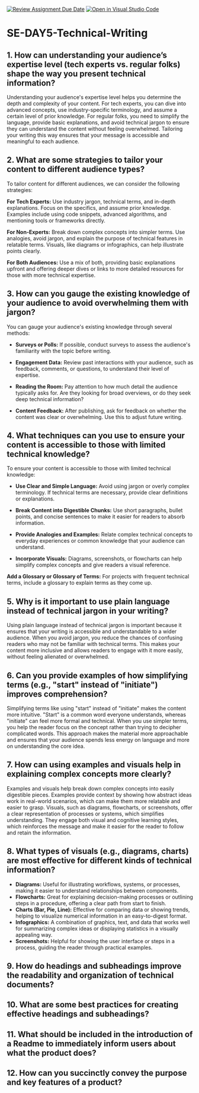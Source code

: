 [![Review Assignment Due Date](https://classroom.github.com/assets/deadline-readme-button-22041afd0340ce965d47ae6ef1cefeee28c7c493a6346c4f15d667ab976d596c.svg)](https://classroom.github.com/a/zsAR-pyY)
[![Open in Visual Studio Code](https://classroom.github.com/assets/open-in-vscode-2e0aaae1b6195c2367325f4f02e2d04e9abb55f0b24a779b69b11b9e10269abc.svg)](https://classroom.github.com/online_ide?assignment_repo_id=18950784&assignment_repo_type=AssignmentRepo)
# SE-DAY5-Technical-Writing
## 1. How can understanding your audience’s expertise level (tech experts vs. regular folks) shape the way you present technical information?
Understanding your audience's expertise level helps you determine the depth and complexity of your content. For tech experts, you can dive into advanced concepts, use industry-specific terminology, and assume a certain level of prior knowledge. For regular folks, you need to simplify the language, provide basic explanations, and avoid technical jargon to ensure they can understand the content without feeling overwhelmed. Tailoring your writing this way ensures that your message is accessible and meaningful to each audience.
## 2. What are some strategies to tailor your content to different audience types?
To tailor content for different audiences, we can consider the following strategies:

**For Tech Experts:** Use industry jargon, technical terms, and in-depth explanations. Focus on the specifics, and assume prior knowledge. Examples include using code snippets, advanced algorithms, and mentioning tools or frameworks directly.

**For Non-Experts:** Break down complex concepts into simpler terms. Use analogies, avoid jargon, and explain the purpose of technical features in relatable terms. Visuals, like diagrams or infographics, can help illustrate points clearly.

**For Both Audiences:** Use a mix of both, providing basic explanations upfront and offering deeper dives or links to more detailed resources for those with more technical expertise.
## 3. How can you gauge the existing knowledge of your audience to avoid overwhelming them with jargon?
You can gauge your audience's existing knowledge through several methods:

- **Surveys or Polls:** If possible, conduct surveys to assess the audience's familiarity with the topic before writing.

- **Engagement Data:** Review past interactions with your audience, such as feedback, comments, or questions, to understand their level of expertise.

- **Reading the Room:** Pay attention to how much detail the audience typically asks for. Are they looking for broad overviews, or do they seek deep technical information?

- **Content Feedback:** After publishing, ask for feedback on whether the content was clear or overwhelming. Use this to adjust future writing.
## 4. What techniques can you use to ensure your content is accessible to those with limited technical knowledge?
To ensure your content is accessible to those with limited technical knowledge:

- **Use Clear and Simple Language:** Avoid using jargon or overly complex terminology. If technical terms are necessary, provide clear definitions or explanations.

- **Break Content into Digestible Chunks:** Use short paragraphs, bullet points, and concise sentences to make it easier for readers to absorb information.

- **Provide Analogies and Examples:** Relate complex technical concepts to everyday experiences or common knowledge that your audience can understand.

- **Incorporate Visuals:** Diagrams, screenshots, or flowcharts can help simplify complex concepts and give readers a visual reference.

**Add a Glossary or Glossary of Terms:** For projects with frequent technical terms, include a glossary to explain terms as they come up.
## 5. Why is it important to use plain language instead of technical jargon in your writing?
Using plain language instead of technical jargon is important because it ensures that your writing is accessible and understandable to a wider audience. When you avoid jargon, you reduce the chances of confusing readers who may not be familiar with technical terms. This makes your content more inclusive and allows readers to engage with it more easily, without feeling alienated or overwhelmed.
## 6. Can you provide examples of how simplifying terms (e.g., "start" instead of "initiate") improves comprehension?
Simplifying terms like using "start" instead of "initiate" makes the content more intuitive. "Start" is a common word everyone understands, whereas "initiate" can feel more formal and technical. When you use simpler terms, you help the reader focus on the concept rather than trying to decipher complicated words. This approach makes the material more approachable and ensures that your audience spends less energy on language and more on understanding the core idea.
## 7. How can using examples and visuals help in explaining complex concepts more clearly?
Examples and visuals help break down complex concepts into easily digestible pieces. Examples provide context by showing how abstract ideas work in real-world scenarios, which can make them more relatable and easier to grasp. Visuals, such as diagrams, flowcharts, or screenshots, offer a clear representation of processes or systems, which simplifies understanding. They engage both visual and cognitive learning styles, which reinforces the message and make it easier for the reader to follow and retain the information.
## 8. What types of visuals (e.g., diagrams, charts) are most effective for different kinds of technical information?
- **Diagrams:** Useful for illustrating workflows, systems, or processes, making it easier to understand relationships between components.
- **Flowcharts:** Great for explaining decision-making processes or outlining steps in a procedure, offering a clear path from start to finish.
- **Charts (Bar, Pie, Line):** Effective for comparing data or showing trends, helping to visualize numerical information in an easy-to-digest format.
- **Infographics:** A combination of graphics, text, and data that works well for summarizing complex ideas or displaying statistics in a visually appealing way.
- **Screenshots:** Helpful for showing the user interface or steps in a process, guiding the reader through practical examples.

## 9. How do headings and subheadings improve the readability and organization of technical documents?

## 10. What are some best practices for creating effective headings and subheadings?
## 11. What should be included in the introduction of a Readme to immediately inform users about what the product does?
## 12. How can you succinctly convey the purpose and key features of a product?
